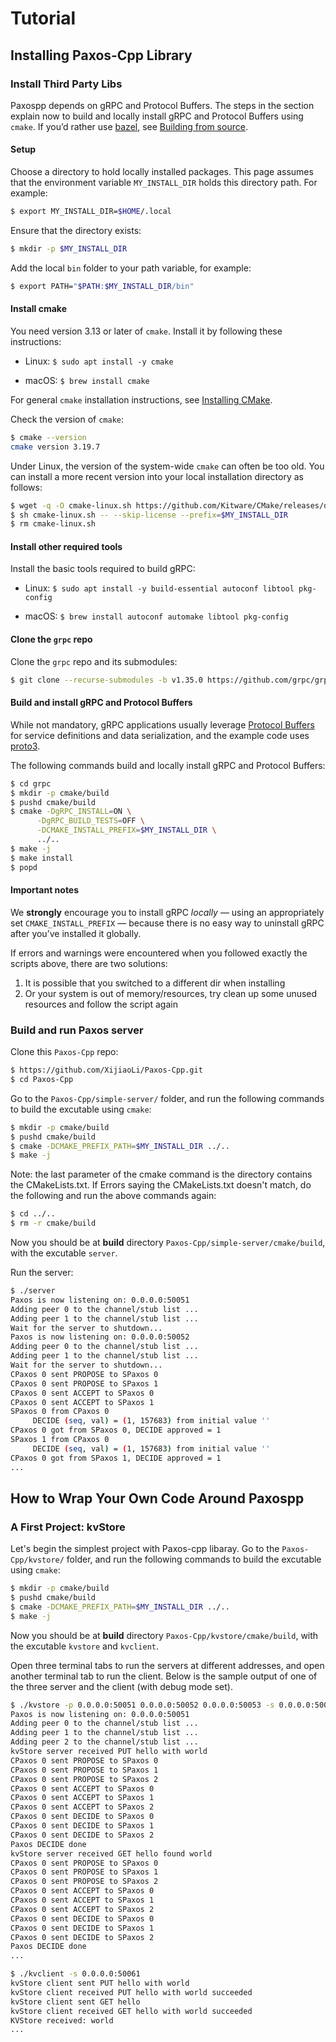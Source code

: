 # Tutorial

## Installing Paxos-Cpp Library

### Install Third Party Libs
Paxospp depends on gRPC and Protocol Buffers. The steps in the section explain now to build and locally install gRPC and Protocol Buffers using `cmake`. If you’d rather use [bazel](https://www.bazel.build/), see [Building from source](https://github.com/grpc/grpc/blob/master/BUILDING.md#build-from-source).

#### Setup

Choose a directory to hold locally installed packages. This page assumes that the environment variable `MY_INSTALL_DIR` holds this directory path. For example:

```sh
$ export MY_INSTALL_DIR=$HOME/.local
```

Ensure that the directory exists:

```sh
$ mkdir -p $MY_INSTALL_DIR
```

Add the local `bin` folder to your path variable, for example:

```sh
$ export PATH="$PATH:$MY_INSTALL_DIR/bin"
```

#### Install cmake

You need version 3.13 or later of `cmake`. Install it by following these instructions:

- Linux: `$ sudo apt install -y cmake`

- macOS: `$ brew install cmake`


For general `cmake` installation instructions, see [Installing CMake](https://cmake.org/install).

Check the version of `cmake`:

```sh
$ cmake --version
cmake version 3.19.7
```

Under Linux, the version of the system-wide `cmake` can often be too old. You can install a more recent version into your local installation directory as follows:

```sh
$ wget -q -O cmake-linux.sh https://github.com/Kitware/CMake/releases/download/v3.19.6/cmake-3.19.6-Linux-x86_64.sh
$ sh cmake-linux.sh -- --skip-license --prefix=$MY_INSTALL_DIR
$ rm cmake-linux.sh
```

#### Install other required tools

Install the basic tools required to build gRPC:

- Linux: `$ sudo apt install -y build-essential autoconf libtool pkg-config`

- macOS: `$ brew install autoconf automake libtool pkg-config`

#### Clone the `grpc` repo

Clone the `grpc` repo and its submodules:

```sh
$ git clone --recurse-submodules -b v1.35.0 https://github.com/grpc/grpc
```

#### Build and install gRPC and Protocol Buffers

While not mandatory, gRPC applications usually leverage [Protocol Buffers](https://developers.google.com/protocol-buffers) for service definitions and data serialization, and the example code uses [proto3](https://developers.google.com/protocol-buffers/docs/proto3).

The following commands build and locally install gRPC and Protocol Buffers:

```sh
$ cd grpc
$ mkdir -p cmake/build
$ pushd cmake/build
$ cmake -DgRPC_INSTALL=ON \
      -DgRPC_BUILD_TESTS=OFF \
      -DCMAKE_INSTALL_PREFIX=$MY_INSTALL_DIR \
      ../..
$ make -j
$ make install
$ popd
```

#### Important notes

We **strongly** encourage you to install gRPC *locally* — using an appropriately set `CMAKE_INSTALL_PREFIX` — because there is no easy way to uninstall gRPC after you’ve installed it globally.

If errors and warnings were encountered when you followed exactly the scripts above, there are two solutions:
1. It is possible that you switched to a different dir when installing
2. Or your system is out of memory/resources, try clean up some unused resources and follow the script again

### Build and run Paxos server

Clone this `Paxos-Cpp` repo:

```sh
$ https://github.com/XijiaoLi/Paxos-Cpp.git
$ cd Paxos-Cpp
```

Go to the `Paxos-Cpp/simple-server/` folder, and run the following commands to build the excutable using `cmake`:

```sh
$ mkdir -p cmake/build
$ pushd cmake/build
$ cmake -DCMAKE_PREFIX_PATH=$MY_INSTALL_DIR ../..
$ make -j
```
Note: the last parameter of the cmake command is the directory contains the CMakeLists.txt. If Errors saying the CMakeLists.txt doesn't match, do the following and run the above commands again:

```sh
$ cd ../..
$ rm -r cmake/build
```

Now you should be at **build** directory `Paxos-Cpp/simple-server/cmake/build`, with the excutable `server`.

Run the server:

```bash
$ ./server
Paxos is now listening on: 0.0.0.0:50051
Adding peer 0 to the channel/stub list ...
Adding peer 1 to the channel/stub list ...
Wait for the server to shutdown...
Paxos is now listening on: 0.0.0.0:50052
Adding peer 0 to the channel/stub list ...
Adding peer 1 to the channel/stub list ...
Wait for the server to shutdown...
CPaxos 0 sent PROPOSE to SPaxos 0
CPaxos 0 sent PROPOSE to SPaxos 1
CPaxos 0 sent ACCEPT to SPaxos 0
CPaxos 0 sent ACCEPT to SPaxos 1
SPaxos 0 from CPaxos 0
	 DECIDE (seq, val) = (1, 157683) from initial value ''
CPaxos 0 got from SPaxos 0, DECIDE approved = 1
SPaxos 1 from CPaxos 0
	 DECIDE (seq, val) = (1, 157683) from initial value ''
CPaxos 0 got from SPaxos 1, DECIDE approved = 1
...
```

## How to Wrap Your Own Code Around Paxospp

### A First Project: kvStore

Let's begin the simplest project with Paxos-cpp libaray.
Go to the `Paxos-Cpp/kvstore/` folder, and run the following commands to build the excutable using `cmake`:

```sh
$ mkdir -p cmake/build
$ pushd cmake/build
$ cmake -DCMAKE_PREFIX_PATH=$MY_INSTALL_DIR ../..
$ make -j
```

Now you should be at **build** directory `Paxos-Cpp/kvstore/cmake/build`, with the excutable `kvstore` and `kvclient`.

Open three terminal tabs to run the servers at different addresses, and open another terminal tab to run the client.
Below is the sample output of one of the three server and the client (with debug mode set).
```bash
$ ./kvstore -p 0.0.0.0:50051 0.0.0.0:50052 0.0.0.0:50053 -s 0.0.0.0:50061
Paxos is now listening on: 0.0.0.0:50051
Adding peer 0 to the channel/stub list ...
Adding peer 1 to the channel/stub list ...
Adding peer 2 to the channel/stub list ...
kvStore server received PUT hello with world
CPaxos 0 sent PROPOSE to SPaxos 0
CPaxos 0 sent PROPOSE to SPaxos 1
CPaxos 0 sent PROPOSE to SPaxos 2
CPaxos 0 sent ACCEPT to SPaxos 0
CPaxos 0 sent ACCEPT to SPaxos 1
CPaxos 0 sent ACCEPT to SPaxos 2
CPaxos 0 sent DECIDE to SPaxos 0
CPaxos 0 sent DECIDE to SPaxos 1
CPaxos 0 sent DECIDE to SPaxos 2
Paxos DECIDE done
kvStore server received GET hello found world
CPaxos 0 sent PROPOSE to SPaxos 0
CPaxos 0 sent PROPOSE to SPaxos 1
CPaxos 0 sent PROPOSE to SPaxos 2
CPaxos 0 sent ACCEPT to SPaxos 0
CPaxos 0 sent ACCEPT to SPaxos 1
CPaxos 0 sent ACCEPT to SPaxos 2
CPaxos 0 sent DECIDE to SPaxos 0
CPaxos 0 sent DECIDE to SPaxos 1
CPaxos 0 sent DECIDE to SPaxos 2
Paxos DECIDE done
...
```

```bash
$ ./kvclient -s 0.0.0.0:50061
kvStore client sent PUT hello with world
kvStore client received PUT hello with world succeeded
kvStore client sent GET hello
kvStore client received GET hello with world succeeded
KVStore received: world
...
```
